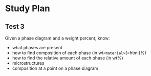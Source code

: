 # Study Plan

## Test 3

Given a phase diagram and a weight percent, know:

-   what phases are present
-   how to find composition of each phase (in wt`<material>`{=html}%)
-   how to find the relative amount of each phase (in wt%)
-   microstructures
-   composition at a point on a phase diagram
